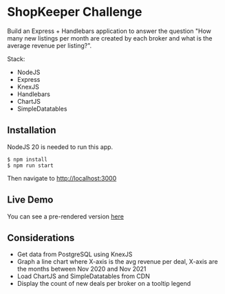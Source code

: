 # ShopKeeper Challenge
Build an Express + Handlebars application to answer the question "How many new listings per month are created by each broker and what is the average revenue per listing?".

Stack:
- NodeJS 
- Express 
- KnexJS
- Handlebars 
- ChartJS 
- SimpleDatatables 

## Installation
NodeJS 20 is needed to run this app.
``` $ nvm use 20 
$ npm install
$ npm run start
```
Then navigate to [http://localhost:3000](http://localhost:3000)

## Live Demo
You can see a pre-rendered version [here](https://rocantero.github.io/express-handlebars/)


## Considerations
* Get data from PostgreSQL using KnexJS
* Graph a line chart where X-axis is the avg revenue per deal, X-axis are the months between Nov 2020 and Nov 2021
* Load ChartJS and SimpleDatatables from CDN
* Display the count of new deals per broker on a tooltip legend


